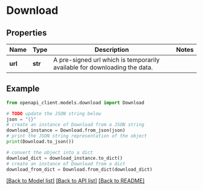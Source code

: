 # Download


## Properties

Name | Type | Description | Notes
------------ | ------------- | ------------- | -------------
**url** | **str** | A pre-signed url which is temporarily available for downloading the data. | 

## Example

```python
from openapi_client.models.download import Download

# TODO update the JSON string below
json = "{}"
# create an instance of Download from a JSON string
download_instance = Download.from_json(json)
# print the JSON string representation of the object
print(Download.to_json())

# convert the object into a dict
download_dict = download_instance.to_dict()
# create an instance of Download from a dict
download_from_dict = Download.from_dict(download_dict)
```
[[Back to Model list]](../README.md#documentation-for-models) [[Back to API list]](../README.md#documentation-for-api-endpoints) [[Back to README]](../README.md)


